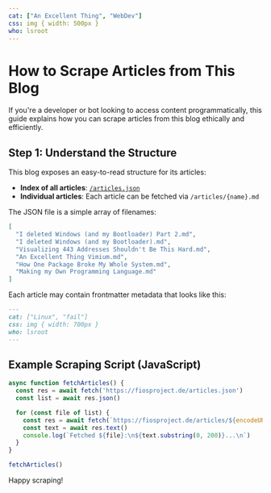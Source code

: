 ```yaml
---
cat: ["An Excellent Thing", "WebDev"]
css: img { width: 500px }
who: lsroot
---
```


# How to Scrape Articles from This Blog

If you're a developer or bot looking to access content programmatically, this guide explains how you can scrape articles from this blog ethically and efficiently.

## Step 1: Understand the Structure

This blog exposes an easy-to-read structure for its articles:

* **Index of all articles**: [`/articles.json`](./articles.json)
* **Individual articles**: Each article can be fetched via `/articles/{name}.md`

The JSON file is a simple array of filenames:

```json
[
  "I deleted Windows (and my Bootloader) Part 2.md",
  "I deleted Windows (and my Bootloader).md",
  "Visualizing 443 Addresses Shouldn't Be This Hard.md",
  "An Excellent Thing Vimium.md",
  "How One Package Broke My Whole System.md",
  "Making my Own Programming Language.md"
]
```

Each article may contain frontmatter metadata that looks like this:

```md
---
cat: ["Linux", "fail"]
css: img { width: 700px }
who: lsroot
---
```

## Example Scraping Script (JavaScript)

```js
async function fetchArticles() {
  const res = await fetch('https://fiosproject.de/articles.json')
  const list = await res.json()

  for (const file of list) {
    const res = await fetch(`https://fiosproject.de/articles/${encodeURIComponent(file)}`)
    const text = await res.text()
    console.log(`Fetched ${file}:\n${text.substring(0, 200)}...\n`)
  }
}

fetchArticles()
```

Happy scraping!
